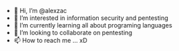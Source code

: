 - 👋 Hi, I’m @alexzac
- 👀 I’m interested in information security and pentesting
- 🌱 I’m currently learning all about programing languages
- 💞️ I’m looking to collaborate on pentesting
- 📫 How to reach me ... xD

<!---
alexzac/alexzac is a ✨ special ✨ repository because its `README.md` (this file) appears on your GitHub profile.
You can click the Preview link to take a look at your changes.
--->
